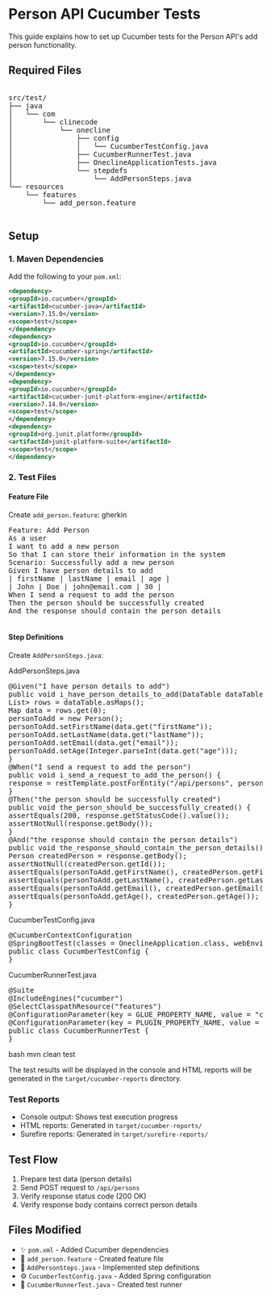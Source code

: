 # Person API Cucumber Tests

This guide explains how to set up Cucumber tests for the Person API's add person functionality.

## Required Files
<pre> 
src/test/
├── java
│   └── com
│       └── clinecode
│           └── onecline
│               ├── config
│               │   └── CucumberTestConfig.java
│               ├── CucumberRunnerTest.java
│               ├── OneclineApplicationTests.java
│               └── stepdefs
│                   └── AddPersonSteps.java
└── resources
    └── features
        └── add_person.feature

</pre> 
## Setup

### 1. Maven Dependencies
Add the following to your `pom.xml`:
```xml
<dependency>
<groupId>io.cucumber</groupId>
<artifactId>cucumber-java</artifactId>
<version>7.15.0</version>
<scope>test</scope>
</dependency>
<dependency>
<groupId>io.cucumber</groupId>
<artifactId>cucumber-spring</artifactId>
<version>7.15.0</version>
<scope>test</scope>
</dependency>
<dependency>
<groupId>io.cucumber</groupId>
<artifactId>cucumber-junit-platform-engine</artifactId>
<version>7.14.0</version>
<scope>test</scope>
</dependency>
<dependency>
<groupId>org.junit.platform</groupId>
<artifactId>junit-platform-suite</artifactId>
<scope>test</scope>
</dependency>
```
### 2. Test Files

#### Feature File
Create `add_person.feature`:
gherkin
<pre>
Feature: Add Person
As a user
I want to add a new person
So that I can store their information in the system
Scenario: Successfully add a new person
Given I have person details to add
| firstName | lastName | email | age |
| John | Doe | john@email.com | 30 |
When I send a request to add the person
Then the person should be successfully created
And the response should contain the person details

</pre>
#### Step Definitions
Create `AddPersonSteps.java`:

AddPersonSteps.java
<pre>
@Given("I have person details to add")
public void i_have_person_details_to_add(DataTable dataTable) {
List<Map<String, String>> rows = dataTable.asMaps();
Map<String, String> data = rows.get(0);
personToAdd = new Person();
personToAdd.setFirstName(data.get("firstName"));
personToAdd.setLastName(data.get("lastName"));
personToAdd.setEmail(data.get("email"));
personToAdd.setAge(Integer.parseInt(data.get("age")));
}
@When("I send a request to add the person")
public void i_send_a_request_to_add_the_person() {
response = restTemplate.postForEntity("/api/persons", personToAdd, Person.class);
}
@Then("the person should be successfully created")
public void the_person_should_be_successfully_created() {
assertEquals(200, response.getStatusCode().value());
assertNotNull(response.getBody());
}
@And("the response should contain the person details")
public void the_response_should_contain_the_person_details() {
Person createdPerson = response.getBody();
assertNotNull(createdPerson.getId());
assertEquals(personToAdd.getFirstName(), createdPerson.getFirstName());
assertEquals(personToAdd.getLastName(), createdPerson.getLastName());
assertEquals(personToAdd.getEmail(), createdPerson.getEmail());
assertEquals(personToAdd.getAge(), createdPerson.getAge());
}
</pre>
CucumberTestConfig.java
<pre>
@CucumberContextConfiguration
@SpringBootTest(classes = OneclineApplication.class, webEnvironment = SpringBootTest.WebEnvironment.RANDOM_PORT)
public class CucumberTestConfig {
}
</pre>

CucumberRunnerTest.java
<pre>
@Suite
@IncludeEngines("cucumber")
@SelectClasspathResource("features")
@ConfigurationParameter(key = GLUE_PROPERTY_NAME, value = "com.clinecode.onecline.stepdefs,com.clinecode.onecline.config")
@ConfigurationParameter(key = PLUGIN_PROPERTY_NAME, value = "pretty")
public class CucumberRunnerTest {
}
</pre>

bash
mvn clean test


The test results will be displayed in the console and HTML reports will be generated in the `target/cucumber-reports` directory.

### Test Reports
- Console output: Shows test execution progress
- HTML reports: Generated in `target/cucumber-reports/`
- Surefire reports: Generated in `target/surefire-reports/`

## Test Flow
1. Prepare test data (person details)
2. Send POST request to `/api/persons`
3. Verify response status code (200 OK)
4. Verify response body contains correct person details

## Files Modified
- ✨ `pom.xml` - Added Cucumber dependencies
- 📝 `add_person.feature` - Created feature file
- 🔧 `AddPersonSteps.java` - Implemented step definitions
- ⚙️ `CucumberTestConfig.java` - Added Spring configuration
- 🏃 `CucumberRunnerTest.java` - Created test runner